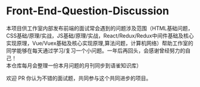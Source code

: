 # Front-End-Question-Discussion
本项目供工作室内部发布前端的面试常会遇到的问题涉及范围（HTML基础问题，CSS基础/原理/实战，JS基础/原理/实战，React/Redux/Redux中间件基础及核心实现原理，Vue/Vuex基础及核心实现原理,算法问题，计算机网络）帮助工作室的同学能够在每天通过学习/复习一个小问题。一年后再回头，会感谢曾经努力的自己！
<br />
本仓库每月会整理一份本月问题的月刊同步到语雀知识库）

欢迎 PR 你认为不错的面试题，共同参与这个共同进步的项目。
